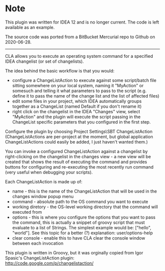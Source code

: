 # Note

This plugin was written for IDEA 12 and is no longer current. The code is left available as an example.

The source code was ported from a BitBucket Mercurial repo to Github on 2020-06-28.

--- 

CLA allows you to execute an operating system command for a specified IDEA changelist (or set of changelists).

The idea behind the basic workflow is that you would:

* configure a ChangeListAction to execute against some script/batch file sitting somewhere on your local system, naming it "MyAction" or somesuch and telling it what parameters to pass to the script (e.g. define it to pass the name of the change list and the list of affected files)
* edit some files in your project, which IDEA automatically groups together as a ChangeList (named Default if you don't rename it)
* right click on the changelist in the IDEA "Changes" view, select "MyAction" and the plugin will execute the script passing in the ChangeList specific parameters that you configured in the first step. 

Configure the plugin by choosing Project Settings\SBT ChangeListAction (ChangeListActions are per-project at the moment, but global application ChangeListActions could easily be added, I just haven't wanted them.)

You can invoke a configured ChangeListAction against a changelist by right-clicking on the changelist in the changes view - a new view will be created that shows the result of executing the command and provides buttons for configuring and re-executing the most recently run command (very useful when debugging your scripts).

Each ChangeListAction is made up of:

* name - this is the name of the ChangeListAction that will be used in the changes window popup menu
* command - absolute path to the OS command you want to execute
* working diretory - the OS-level working directory that the command will executed from
* options - this is where you configure the options that you want to pass the command, this is actually a snippet of groovy script that must evaluate to a list of Strings. The simplest example would be: ["hello", "world"]. See this topic for a better (?) explanation: user/options-help
* clear console - enable this to have CLA clear the console window between each invocation 

This plugin is written in Groovy, but it was orginally copied from Igor Spasic's ChangeListAction plugin: http://code.google.com/p/changelistaction/


